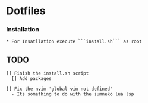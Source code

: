 # Dotfiles
  ### Installation
    * For Insatllation execute ```install.sh``` as root

  ## TODO
    [] Finish the install.sh script
      [] Add packages 

    [] Fix the nvim 'global vim not defined'
      - Its something to do with the sumneko lua lsp   
